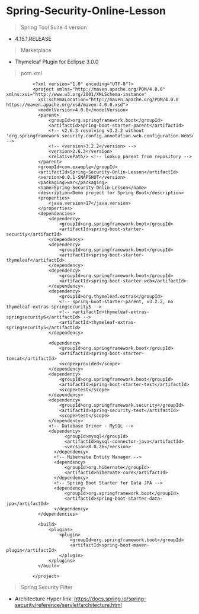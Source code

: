 # Spring-Security-Online-Lesson
  > Spring Tool Suite 4 version
  - 4.15.1.RELEASE

  > Marketplace
  - Thymeleaf Plugin for Eclipse 3.0.0

  > pom.xml

              <?xml version="1.0" encoding="UTF-8"?>
              <project xmlns="http://maven.apache.org/POM/4.0.0" xmlns:xsi="http://www.w3.org/2001/XMLSchema-instance"
              	xsi:schemaLocation="http://maven.apache.org/POM/4.0.0 https://maven.apache.org/xsd/maven-4.0.0.xsd">
              	<modelVersion>4.0.0</modelVersion>
              	<parent>
              		<groupId>org.springframework.boot</groupId>
              		<artifactId>spring-boot-starter-parent</artifactId>
              		<!-- v2.6.3 resolving v3.2.2 without 'org.springframework.security.config.annotation.web.configuration.WebSecurityConfigurerAdapter' -->
              		<!-- <version>3.2.2</version> -->
              		<version>2.6.3</version>
              		<relativePath/> <!-- lookup parent from repository -->
              	</parent>
              	<groupId>com.example</groupId>
              	<artifactId>Spring-Security-Onlin-Lesson</artifactId>
              	<version>0.0.1-SNAPSHOT</version>
              	<packaging>war</packaging>
              	<name>Spring-Security-Onlin-Lesson</name>
              	<description>Demo project for Spring Boot</description>
              	<properties>
              		<java.version>17</java.version>
              	</properties>
              	<dependencies>
              		<dependency>
              			<groupId>org.springframework.boot</groupId>
              			<artifactId>spring-boot-starter-security</artifactId>
              		</dependency>
              		<dependency>
              			<groupId>org.springframework.boot</groupId>
              			<artifactId>spring-boot-starter-thymeleaf</artifactId>
              		</dependency>
              		<dependency>
              			<groupId>org.springframework.boot</groupId>
              			<artifactId>spring-boot-starter-web</artifactId>
              		</dependency>
              		<dependency>
              			<groupId>org.thymeleaf.extras</groupId>
              			<!-- spring-boot-starter-parent, v3.2.2, no thymeleaf-extras-springsecurity5 -->
              			<!-- <artifactId>thymeleaf-extras-springsecurity6</artifactId> -->
              			<artifactId>thymeleaf-extras-springsecurity5</artifactId>
              		</dependency>
              
              		<dependency>
              			<groupId>org.springframework.boot</groupId>
              			<artifactId>spring-boot-starter-tomcat</artifactId>
              			<scope>provided</scope>
              		</dependency>
              		<dependency>
              			<groupId>org.springframework.boot</groupId>
              			<artifactId>spring-boot-starter-test</artifactId>
              			<scope>test</scope>
              		</dependency>
              		<dependency>
              			<groupId>org.springframework.security</groupId>
              			<artifactId>spring-security-test</artifactId>
              			<scope>test</scope>
              		</dependency>
              		<!-- Database Driver - MySQL -->
              		<dependency>
                          <groupId>mysql</groupId>
                          <artifactId>mysql-connector-java</artifactId>
                          <version>8.0.26</version>
                      </dependency>
                      <!-- Hibernate Entity Manager -->
                      <dependency>
                          <groupId>org.hibernate</groupId>
                          <artifactId>hibernate-core</artifactId>
                      </dependency>
                      <!-- Spring Boot Starter for Data JPA -->
                      <dependency>
                          <groupId>org.springframework.boot</groupId>
                          <artifactId>spring-boot-starter-data-jpa</artifactId>
                      </dependency>
              	</dependencies>
              
              	<build>
              		<plugins>
              			<plugin>
              				<groupId>org.springframework.boot</groupId>
              				<artifactId>spring-boot-maven-plugin</artifactId>
              			</plugin>
              		</plugins>
              	</build>
              
              </project>

  > Spring Security Filter
  - Architecture
    Hyper link: https://docs.spring.io/spring-security/reference/servlet/architecture.html

